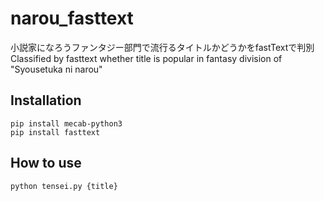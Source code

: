 # narou_fasttext
小説家になろうファンタジー部門で流行るタイトルかどうかをfastTextで判別  
Classified by fasttext whether title is popular in fantasy division of "Syousetuka ni narou"
## Installation
```
pip install mecab-python3
pip install fasttext
```

## How to use
```
python tensei.py {title}
```
